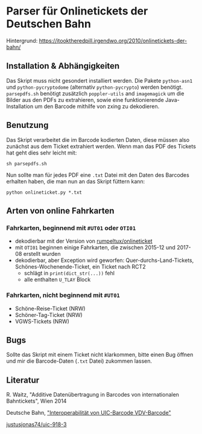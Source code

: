 # Parser für Onlinetickets der Deutschen Bahn

Hintergrund: https://itooktheredpill.irgendwo.org/2010/onlinetickets-der-bahn/

## Installation & Abhängigkeiten

Das Skript muss nicht gesondert installiert werden.
Die Pakete `python-asn1` und `python-pycryptodome` (alternativ `python-pycrypto`) werden benötigt.
`parsepdfs.sh` benötigt zusätzlich `poppler-utils` and `imagemagick` um die
Bilder aus den PDFs zu extrahieren, sowie eine funktionierende
Java-Installation um den Barcode mithilfe von zxing zu dekodieren.

## Benutzung

Das Skript verarbeitet die im Barcode kodierten Daten, diese müssen also
zunächst aus dem Ticket extrahiert werden. Wenn man das PDF des Tickets hat
geht dies sehr leicht mit:

    sh parsepdfs.sh

Nun sollte man für jedes PDF eine `.txt` Datei mit den Daten des Barcodes
erhalten haben, die man nun an das Skript füttern kann:

    python onlineticket.py *.txt


## Arten von online Fahrkarten

### Fahrkarten, beginnend mit `#UT01` oder `OTI01`

- dekodierbar mit der Version von [rumpeltux/onlineticket](https://github.com/rumpeltux/onlineticket)
- mit `OTI01` beginnen einige Fahrkarten, die zwischen 2015-12 und 2017-08 erstellt wurden
- dekodierbar, aber Exception wird geworfen: Quer-durchs-Land-Tickets, Schönes-Wochenende-Ticket, ein Ticket nach RCT2
  - schlägt in `print(dict_str(...))` fehl
  - alle enthalten `U_TLAY` Block


### Fahrkarten, nicht beginnend mit `#UT01`

- Schöne-Reise-Ticket (NRW)
- Schöner-Tag-Ticket (NRW)
- VGWS-Tickets (NRW)


## Bugs

Sollte das Skript mit einem Ticket nicht klarkommen, bitte einen Bug öffnen
und mir die Barcode-Daten (`.txt` Datei) zukommen lassen.


## Literatur

R. Waitz, "Additive Datenübertragung in Barcodes von internationalen Bahntickets", Wien 2014

Deutsche Bahn, ["Interoperabilität von UIC-Barcode VDV-Barcode"](https://www.bahn.de/p/view/angebot/regio/barcode.shtml)

[justusjonas74/uic-918-3](https://github.com/justusjonas74/uic-918-3)
